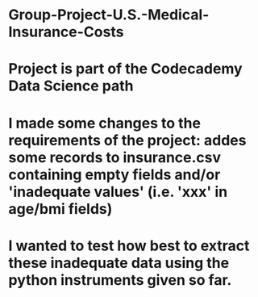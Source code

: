 # Group-Project-U.S.-Medical-Insurance-Costs
# Project is part of the Codecademy Data Science path
# I made some changes to the requirements of the project: addes some records to insurance.csv containing empty fields and/or 'inadequate values' (i.e. 'xxx' in age/bmi fields)
# I wanted to test how best to extract these inadequate data using the python instruments given so far.
